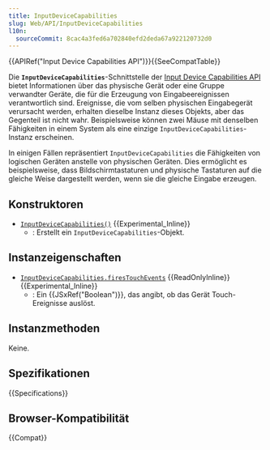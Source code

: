 ```yaml
---
title: InputDeviceCapabilities
slug: Web/API/InputDeviceCapabilities
l10n:
  sourceCommit: 8cac4a3fed6a702840efd2deda67a922120732d0
---
```


{{APIRef("Input Device Capabilities API")}}{{SeeCompatTable}}

Die **`InputDeviceCapabilities`**-Schnittstelle der [Input Device Capabilities API](/de/docs/Web/API/InputDeviceCapabilities_API) bietet Informationen über das physische Gerät oder eine Gruppe verwandter Geräte, die für die Erzeugung von Eingabeereignissen verantwortlich sind. Ereignisse, die vom selben physischen Eingabegerät verursacht werden, erhalten dieselbe Instanz dieses Objekts, aber das Gegenteil ist nicht wahr. Beispielsweise können zwei Mäuse mit denselben Fähigkeiten in einem System als eine einzige `InputDeviceCapabilities`-Instanz erscheinen.

In einigen Fällen repräsentiert `InputDeviceCapabilities` die Fähigkeiten von logischen Geräten anstelle von physischen Geräten. Dies ermöglicht es beispielsweise, dass Bildschirmtastaturen und physische Tastaturen auf die gleiche Weise dargestellt werden, wenn sie die gleiche Eingabe erzeugen.

## Konstruktoren

- [`InputDeviceCapabilities()`](/de/docs/Web/API/InputDeviceCapabilities/InputDeviceCapabilities) {{Experimental_Inline}}
  - : Erstellt ein `InputDeviceCapabilities`-Objekt.

## Instanzeigenschaften

- [`InputDeviceCapabilities.firesTouchEvents`](/de/docs/Web/API/InputDeviceCapabilities/firesTouchEvents) {{ReadOnlyInline}} {{Experimental_Inline}}
  - : Ein {{JSxRef("Boolean")}}, das angibt, ob das Gerät Touch-Ereignisse auslöst.

## Instanzmethoden

Keine.

## Spezifikationen

{{Specifications}}

## Browser-Kompatibilität

{{Compat}}
